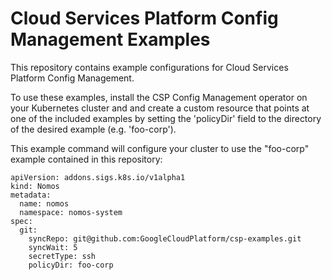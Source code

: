 # Cloud Services Platform Config Management Examples #

This repository contains example configurations for Cloud Services Platform Config Management.

To use these examples, install the CSP Config Management operator on your Kubernetes cluster and and create a custom resource that points at one of the included examples by setting the 'policyDir' field to the directory of the desired example (e.g. 'foo-corp').

This example command will configure your cluster to use the "foo-corp" example contained in this repository:

```
apiVersion: addons.sigs.k8s.io/v1alpha1
kind: Nomos
metadata:
  name: nomos
  namespace: nomos-system
spec:
  git:
    syncRepo: git@github.com:GoogleCloudPlatform/csp-examples.git
    syncWait: 5
    secretType: ssh
    policyDir: foo-corp
```
